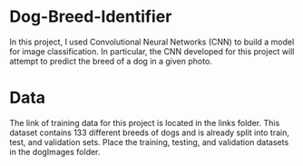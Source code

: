 # Dog-Breed-Identifier
In this project, I used Convolutional Neural Networks (CNN) to build a model for image classification. In particular, the CNN developed for this project will attempt to predict the breed of a dog in a given photo.

# Data
The link of training data for this project is located in the links folder. This dataset contains 133 different breeds of dogs and is already split into train, test, and validation sets. Place the training, testing, and validation datasets in the dogImages folder.
